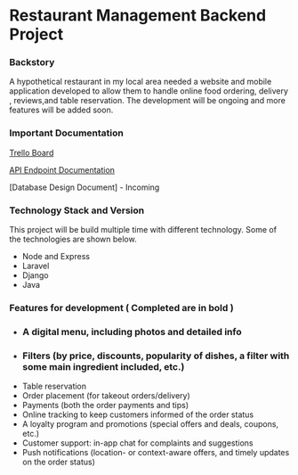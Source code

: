 # Restaurant Management Backend Project

### Backstory
A hypothetical restaurant in my local area needed a website and mobile application developed to allow them to handle online food ordering, delivery , reviews,and table reservation. The development will be ongoing and more features will be added soon.

### Important Documentation
[Trello Board](https://trello.com/b/xyAJ3vVq/restaurant)

[API Endpoint Documentation](https://documenter.getpostman.com/view/9557996/Uze1uio7)

[Database Design Document] -  Incoming

### Technology Stack and Version
This project will be build multiple time with different technology. Some of the technologies are shown below.
- Node and Express
- Laravel
- Django
- Java


### Features for development ( Completed are in bold )
- ### A digital menu, including photos and detailed info
- ### Filters  (by price, discounts, popularity of dishes, a filter with some main ingredient included, etc.)
- Table reservation
- Order placement (for takeout orders/delivery)
- Payments (both the order payments and tips)
- Online tracking to keep customers informed of the order status
- A loyalty program and promotions (special offers and deals, coupons, etc.)
- Customer support: in-app chat for complaints and suggestions
- Push notifications (location- or context-aware offers, and timely updates on the order status)
